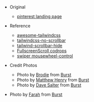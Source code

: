 - Original

  - [pinterest landing page](https://www.pinterest.jp/)

- Reference

  - [awesome-tailwindcss](https://github.com/aniftyco/awesome-tailwindcss)
  - [tailwindcss-no-scrollbar](https://github.com/redwebcreation/tailwindcss-no-scrollbar)
  - [tailwind-scrollbar-hide](https://github.com/reslear/tailwind-scrollbar-hide)
  - [FullscreenScroll codrops](https://github.com/codrops/FullscreenScroll/)
  - [swiper mousewheel-control](https://swiperjs.com/swiper-api#mousewheel-control)

- Credit Photos
  - Photo by <a href="https://burst.shopify.com/@thenomadbrodie?utm_campaign=photo_credit&amp;utm_content=Picture+of+Restaurant+Breakfast+-+Free+Stock+Photo&amp;utm_medium=referral&amp;utm_source=credit">Brodie</a> from <a href="https://burst.shopify.com/food?utm_campaign=photo_credit&amp;utm_content=Picture+of+Restaurant+Breakfast+-+Free+Stock+Photo&amp;utm_medium=referral&amp;utm_source=credit">Burst</a>
  - Photo by <a href="https://burst.shopify.com/@matthew_henry?utm_campaign=photo_credit&amp;utm_content=Picture+of+Dinner+Party+-+Free+Stock+Photo&amp;utm_medium=referral&amp;utm_source=credit">Matthew Henry</a> from <a href="https://burst.shopify.com/drink?utm_campaign=photo_credit&amp;utm_content=Picture+of+Dinner+Party+-+Free+Stock+Photo&amp;utm_medium=referral&amp;utm_source=credit">Burst</a>
  - Photo by <a href="https://burst.shopify.com/@saltyshots?utm_campaign=photo_credit&amp;utm_content=Browse+Free+HD+Images+of+Dinner+For+One+Of+Wood+Fired+Pizza+Paired+With+Cold+Beer&amp;utm_medium=referral&amp;utm_source=credit">Dave Salter</a> from <a href="https://burst.shopify.com/food?utm_campaign=photo_credit&amp;utm_content=Browse+Free+HD+Images+of+Dinner+For+One+Of+Wood+Fired+Pizza+Paired+With+Cold+Beer&amp;utm_medium=referral&amp;utm_source=credit">Burst</a>
- Photo by <a href="https://burst.shopify.com/@farah?utm_campaign=photo_credit&amp;utm_content=Free+Fine+Food+Dining+In+Style+Photo+%E2%80%94+High+Res+Pictures&amp;utm_medium=referral&amp;utm_source=credit">Farah</a> from <a href="https://burst.shopify.com/food?utm_campaign=photo_credit&amp;utm_content=Free+Fine+Food+Dining+In+Style+Photo+%E2%80%94+High+Res+Pictures&amp;utm_medium=referral&amp;utm_source=credit">Burst</a>
